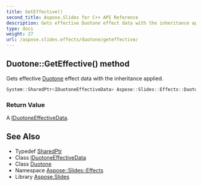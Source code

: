 ```yaml
---
title: GetEffective()
second_title: Aspose.Slides for C++ API Reference
description: Gets effective Duotone effect data with the inheritance applied.
type: docs
weight: 27
url: /aspose.slides.effects/duotone/geteffective/
---
```

## Duotone::GetEffective() method


Gets effective [Duotone](../) effect data with the inheritance applied.

```cpp
System::SharedPtr<IDuotoneEffectiveData> Aspose::Slides::Effects::Duotone::GetEffective() override
```


### Return Value

A [IDuotoneEffectiveData](../../iduotoneeffectivedata/).

## See Also

* Typedef [SharedPtr](../../../system/sharedptr/)
* Class [IDuotoneEffectiveData](../../iduotoneeffectivedata/)
* Class [Duotone](../)
* Namespace [Aspose::Slides::Effects](../../)
* Library [Aspose.Slides](../../../)